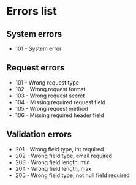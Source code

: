 # Errors list #

## System errors ##

* 101 - System error

## Request errors ##

* 101 - Wrong request type
* 102 - Wrong request format
* 103 - Wrong request secret
* 104 - Missing required request field
* 105 - Wrong request method
* 106 - Missing required header field


## Validation errors ##

* 201 - Wrong field type, int required
* 202 - Wrong field type, email required
* 203 - Wrong field length, min
* 204 - Wrong field length, max
* 205 - Wrong field type, not null field required
